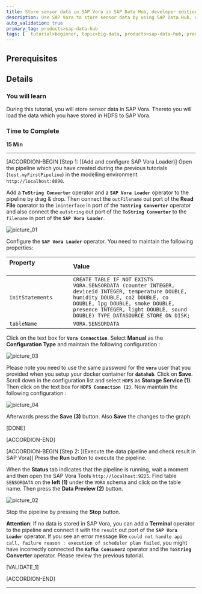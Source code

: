 ```yaml
---
title: Store sensor data in SAP Vora in SAP Data Hub, developer edition
description: Use SAP Vora to store sensor data by using SAP Data Hub, developer edition.
auto_validation: true
primary_tag: products>sap-data-hub
tags: [  tutorial>beginner, topic>big-data, products>sap-data-hub, products>sap-vora ]
---
```


## Prerequisites

## Details
### You will learn  
During this tutorial, you will store sensor data in SAP Vora. Thereto you will load the data which you have stored in HDFS to SAP Vora.

### Time to Complete
**15 Min**

---

[ACCORDION-BEGIN [Step 1: ](Add and configure SAP Vora Loader)]
Open the pipeline which you have created during the previous tutorials (`test.myFirstPipeline`) in the modelling environment `http://localhost:8090`.

Add a **`ToString Converter`** operator and a **`SAP Vora Loader`** operator to the pipeline by drag & drop. Then connect the `outFilename` out port of the **Read File** operator to the `ininterface` in port of the **`ToString Converter`** operator and also connect the `outstring` out port of the **`ToString Converter`** to the `filename` in port of the **`SAP Vora Loader`**.

![picture_01](./datahub-pipelines-v2-storeinvora_01.png)  

Configure the **`SAP Vora Loader`** operator. You need to maintain the following properties:

| Property &nbsp;&nbsp;&nbsp;&nbsp;&nbsp;&nbsp;&nbsp;&nbsp;&nbsp;&nbsp;&nbsp;&nbsp;&nbsp;&nbsp;&nbsp;&nbsp;&nbsp;&nbsp;&nbsp;&nbsp;&nbsp;&nbsp;&nbsp;&nbsp;&nbsp;&nbsp;&nbsp;&nbsp;&nbsp;&nbsp;&nbsp;&nbsp;&nbsp;&nbsp;                     | Value                                |
| :------------------------------ | :------------------------------------ |
| `initStatements`               | `CREATE TABLE IF NOT EXISTS VORA.SENSORDATA (counter INTEGER, deviceid INTEGER, temperature DOUBLE, humidity DOUBLE, co2 DOUBLE, co DOUBLE, lpg DOUBLE, smoke DOUBLE, presence INTEGER, light DOUBLE, sound DOUBLE) TYPE DATASOURCE STORE ON DISK;`   |
| `tableName`                    | `VORA.SENSORDATA`                         |

Click on the text box for **`Vora Connection`**. Select **Manual** as the **Configuration Type** and maintain the following configuration :

![picture_03](./datahub-pipelines-v2-storeinvora_03.png)

Please note you need to use the same password for the **`vora`** user that you provided when you setup your docker container for **`datahub`**.
Click on **Save**. Scroll down in the configuration list and select **`HDFS`** as **Storage Service (1)**. Then click on the text box for **`HDFS Connection (2)`**. Now maintain the following configuration :

![picture_04](./datahub-pipelines-v2-storeinvora_04.png)

Afterwards press the **Save (3)** button. Also **Save** the changes to the graph.

[DONE]

[ACCORDION-END]

[ACCORDION-BEGIN [Step 2: ](Execute the data pipeline and check result in SAP Vora)]
Press the **Run** button to execute the pipeline.

When the **Status** tab indicates that the pipeline is running, wait a moment and then open the SAP Vora Tools `http://localhost:9225`.
Find table `SENSORDATA` on the **left (1)** under the `VORA` schema and click on the table name. Then press the **Data Preview (2)**  button.

![picture_02](./datahub-pipelines-v2-storeinvora_02.png)  

Stop the pipeline by pressing the **Stop** button.

**Attention**: If no data is stored in SAP Vora, you can add a **Terminal** operator to the pipeline and connect it with the `result` out port of the **`SAP Vora Loader`** operator. If you see an error message like `could not handle api call, failure reason : execution of scheduler plan failed`, you might have incorrectly connected the **`Kafka Consumer2`** operator and the **`ToString` Converter** operator. Please review the previous tutorial.

[VALIDATE_1]

[ACCORDION-END]

---
